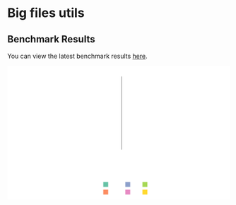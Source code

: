 # Big files utils

## Benchmark Results

You can view the latest benchmark results [here](docs/FileGeneratorBenchmark-report-github.md).

![Benchmark Plot](docs/FileGeneratorBenchmark-plot.png)

